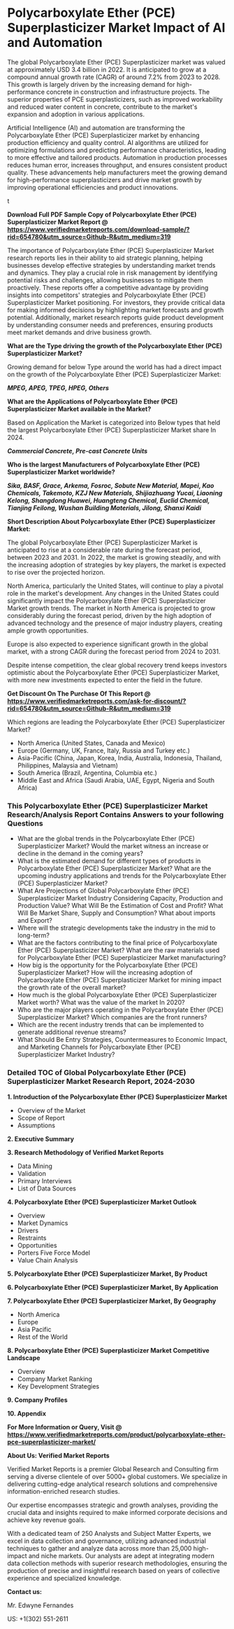 <meta name="title" content="Global Polycarboxylate Ether (PCE) Superplasticizer Market Impact of AI and Automation"><meta name="description" content="The global Polycarboxylate Ether (PCE) Superplasticizer market was valued at approximately USD 3.4 billion in 2022. It is anticipated to grow at a compound annual grow"><meta name="title" content="Polycarboxylate Ether (PCE) Superplasticizer Market Size, Share, Scope, Trends, Growth, Opportunities, Analysis, Forecast"><h1>Polycarboxylate Ether (PCE) Superplasticizer Market Impact of AI and Automation</h1><p>The global Polycarboxylate Ether (PCE) Superplasticizer market was valued at approximately USD 3.4 billion in 2022. It is anticipated to grow at a compound annual growth rate (CAGR) of around 7.2% from 2023 to 2028. This growth is largely driven by the increasing demand for high-performance concrete in construction and infrastructure projects. The superior properties of PCE superplasticizers, such as improved workability and reduced water content in concrete, contribute to the market's expansion and adoption in various applications.</p><p>Artificial Intelligence (AI) and automation are transforming the Polycarboxylate Ether (PCE) Superplasticizer market by enhancing production efficiency and quality control. AI algorithms are utilized for optimizing formulations and predicting performance characteristics, leading to more effective and tailored products. Automation in production processes reduces human error, increases throughput, and ensures consistent product quality. These advancements help manufacturers meet the growing demand for high-performance superplasticizers and drive market growth by improving operational efficiencies and product innovations.</p>t</p><p id="" class=""><strong>Download Full PDF Sample Copy of Polycarboxylate Ether (PCE) Superplasticizer Market Report @ <a href="https://www.verifiedmarketreports.com/download-sample/?rid=654780&utm_source=Github-R&utm_medium=319" target="_blank">https://www.verifiedmarketreports.com/download-sample/?rid=654780&utm_source=Github-R&utm_medium=319</a></strong></p><p>The importance of&nbsp;Polycarboxylate Ether (PCE) Superplasticizer Market research reports lies in their ability to aid strategic planning, helping businesses develop effective strategies by understanding market trends and dynamics. They play a crucial role in risk management by identifying potential risks and challenges, allowing businesses to mitigate them proactively. These reports offer a competitive advantage by providing insights into competitors' strategies and Polycarboxylate Ether (PCE) Superplasticizer Market positioning. For investors, they provide critical data for making informed decisions by highlighting market forecasts and growth potential. Additionally, market research reports guide product development by understanding consumer needs and preferences, ensuring products meet market demands and drive business growth.</p><p><strong>What are the&nbsp;Type driving the growth of the Polycarboxylate Ether (PCE) Superplasticizer Market?</strong></p><p id="" class="">Growing demand for below Type around the world has had a direct impact on the growth of the Polycarboxylate Ether (PCE) Superplasticizer Market:</p><em><strong>MPEG, APEG, TPEG, HPEG, Others</strong></em></p><strong>What are the&nbsp;Applications&nbsp;of Polycarboxylate Ether (PCE) Superplasticizer Market available in the Market?</strong></p><p id="" class="">Based on Application the Market is categorized into Below types that held the largest Polycarboxylate Ether (PCE) Superplasticizer Market share In 2024.</p><em><strong>Commercial Concrete, Pre-cast Concrete Units</strong></em></p><strong>Who is the largest Manufacturers of Polycarboxylate Ether (PCE) Superplasticizer Market worldwide?</strong></p><p><em><strong>Sika, BASF, Grace, Arkema, Fosroc, Sobute New Material, Mapei, Kao Chemicals, Takemoto, KZJ New Materials, Shijiazhuang Yucai, Liaoning Kelong, Shangdong Huawei, Huangteng Chemical, Euclid Chemical, Tianjing Feilong, Wushan Building Materials, Jilong, Shanxi Kaidi</strong></em></p><p id="" class=""><strong>Short Description About Polycarboxylate Ether (PCE) Superplasticizer Market:</strong></p><p>The global Polycarboxylate Ether (PCE) Superplasticizer Market is anticipated to rise at a considerable rate during the forecast period, between 2023 and 2031. In 2022, the market is growing steadily, and with the increasing adoption of strategies by key players, the market is expected to rise over the projected horizon.</p><p>North America, particularly the United States, will continue to play a pivotal role in the market's development. Any changes in the United States could significantly impact the Polycarboxylate Ether (PCE) Superplasticizer Market growth trends. The market in North America is projected to grow considerably during the forecast period, driven by the high adoption of advanced technology and the presence of major industry players, creating ample growth opportunities.</p><p>Europe is also expected to experience significant growth in the global market, with a strong CAGR during the forecast period from 2024 to 2031.</p><p>Despite intense competition, the clear global recovery trend keeps investors optimistic about the Polycarboxylate Ether (PCE) Superplasticizer Market, with more new investments expected to enter the field in the future.</p><p id="" class=""><strong>Get Discount On The Purchase Of This Report @ <a href="https://www.verifiedmarketreports.com/ask-for-discount/?rid=654780&utm_source=Github-R&utm_medium=319" target="_blank">https://www.verifiedmarketreports.com/ask-for-discount/?rid=654780&utm_source=Github-R&utm_medium=319</a></strong></p>Which regions are leading the Polycarboxylate Ether (PCE) Superplasticizer Market?</p><ul><li>North America (United States, Canada and Mexico)</li><li>Europe (Germany, UK, France, Italy, Russia and Turkey etc.)</li><li>Asia-Pacific (China, Japan, Korea, India, Australia, Indonesia, Thailand, Philippines, Malaysia and Vietnam)</li><li>South America (Brazil, Argentina, Columbia etc.)</li><li>Middle East and Africa (Saudi Arabia, UAE, Egypt, Nigeria and South Africa)</li></ul><h3 id="" class="">This Polycarboxylate Ether (PCE) Superplasticizer Market Research/Analysis Report Contains Answers to your following Questions</h3><ul><li>What are the global trends in the Polycarboxylate Ether (PCE) Superplasticizer Market? Would the market witness an increase or decline in the demand in the coming years?</li><li>What is the estimated demand for different types of products in Polycarboxylate Ether (PCE) Superplasticizer Market? What are the upcoming industry applications and trends for the Polycarboxylate Ether (PCE) Superplasticizer Market?</li><li>What Are Projections of Global Polycarboxylate Ether (PCE) Superplasticizer Market Industry Considering Capacity, Production and Production Value? What Will Be the Estimation of Cost and Profit? What Will Be Market Share, Supply and Consumption? What about imports and Export?</li><li>Where will the strategic developments take the industry in the mid to long-term?</li><li>What are the factors contributing to the final price of Polycarboxylate Ether (PCE) Superplasticizer Market? What are the raw materials used for Polycarboxylate Ether (PCE) Superplasticizer Market manufacturing?</li><li>How big is the opportunity for the Polycarboxylate Ether (PCE) Superplasticizer Market? How will the increasing adoption of Polycarboxylate Ether (PCE) Superplasticizer Market for mining impact the growth rate of the overall market?</li><li>How much is the global Polycarboxylate Ether (PCE) Superplasticizer Market worth? What was the value of the market In 2020?</li><li>Who are the major players operating in the Polycarboxylate Ether (PCE) Superplasticizer Market? Which companies are the front runners?</li><li>Which are the recent industry trends that can be implemented to generate additional revenue streams?</li><li>What Should Be Entry Strategies, Countermeasures to Economic Impact, and Marketing Channels for Polycarboxylate Ether (PCE) Superplasticizer Market Industry?</li></ul><h3 id="" class="">Detailed TOC of Global Polycarboxylate Ether (PCE) Superplasticizer Market Research Report, 2024-2030</h3><p id="" class=""><strong>1. Introduction of the Polycarboxylate Ether (PCE) Superplasticizer Market</strong></p><ul><li>Overview of the Market</li><li>Scope of Report</li><li>Assumptions</li></ul><p id="" class=""><strong>2. Executive Summary</strong></p><p id="" class=""><strong>3. Research Methodology of Verified Market Reports</strong></p><ul><li>Data Mining</li><li>Validation</li><li>Primary Interviews</li><li>List of Data Sources</li></ul><p id="" class=""><strong>4. Polycarboxylate Ether (PCE) Superplasticizer Market Outlook</strong></p><ul><li>Overview</li><li>Market Dynamics</li><li>Drivers</li><li>Restraints</li><li>Opportunities</li><li>Porters Five Force Model</li><li>Value Chain Analysis</li></ul><p id="" class=""><strong>5. Polycarboxylate Ether (PCE) Superplasticizer Market, By Product</strong></p><p id="" class=""><strong>6. Polycarboxylate Ether (PCE) Superplasticizer Market, By Application</strong></p><p id="" class=""><strong>7. Polycarboxylate Ether (PCE) Superplasticizer Market, By Geography</strong></p><ul><li>North America</li><li>Europe</li><li>Asia Pacific</li><li>Rest of the World</li></ul><p id="" class=""><strong>8. Polycarboxylate Ether (PCE) Superplasticizer Market Competitive Landscape</strong></p><ul><li>Overview</li><li>Company Market Ranking</li><li>Key Development Strategies</li></ul><p id="" class=""><strong>9. Company Profiles</strong></p><p id="" class=""><strong>10. Appendix</strong></p><p id="" class=""><strong>For More Information or Query, Visit @ <a href="https://www.verifiedmarketreports.com/product/polycarboxylate-ether-pce-superplasticizer-market/" target="_blank">https://www.verifiedmarketreports.com/product/polycarboxylate-ether-pce-superplasticizer-market/</a></strong></p><p id="" class=""><strong>About Us: Verified Market Reports</strong></p><p id="" class="">Verified Market Reports is a premier Global Research and Consulting firm serving a diverse clientele of over 5000+ global customers. We specialize in delivering cutting-edge analytical research solutions and comprehensive information-enriched research studies.</p><p id="" class="">Our expertise encompasses strategic and growth analyses, providing the crucial data and insights required to make informed corporate decisions and achieve key revenue goals.</p><p id="" class="">With a dedicated team of 250 Analysts and Subject Matter Experts, we excel in data collection and governance, utilizing advanced industrial techniques to gather and analyze data across more than 25,000 high-impact and niche markets. Our analysts are adept at integrating modern data collection methods with superior research methodologies, ensuring the production of precise and insightful research based on years of collective experience and specialized knowledge.</p><p id="" class=""><strong>Contact us:</strong></p><p id="" class="">Mr. Edwyne Fernandes</p><p id="" class="">US: +1(302) 551-2611</p>